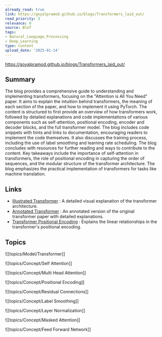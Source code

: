 ```yaml
---
already_read: true
link: https://goyalpramod.github.io/blogs/Transformers_laid_out/
read_priority: 3
relevance: 0
source: Blef
tags:
- Natural_Language_Processing
- Deep_Learning
type: Content
upload_date: '2025-01-14'
---
```


https://goyalpramod.github.io/blogs/Transformers_laid_out/
## Summary

The blog provides a comprehensive guide to understanding and implementing transformers, focusing on the "Attention is All You Need" paper. It aims to explain the intuition behind transformers, the meaning of each section of the paper, and how to implement it using PyTorch. The content is structured to first provide an overview of how transformers work, followed by detailed explanations and code implementations of various components such as self-attention, positional encoding, encoder and decoder blocks, and the full transformer model. The blog includes code snippets with hints and links to documentation, encouraging readers to implement the code themselves. It also discusses the training process, including the use of label smoothing and learning rate scheduling. The blog concludes with resources for further reading and ways to contribute to the content. Key takeaways include the importance of self-attention in transformers, the role of positional encoding in capturing the order of sequences, and the modular structure of the transformer architecture. The blog emphasizes the practical implementation of transformers for tasks like machine translation.
## Links

- [Illustrated Transformer](https://jalammar.github.io/illustrated-transformer/) : A detailed visual explanation of the transformer architecture.
- [Annotated Transformer](https://nlp.seas.harvard.edu/annotated-transformer/) : An annotated version of the original transformer paper with detailed explanations.
- [Transformer Positional Encoding](https://blog.timodenk.com/linear-relationships-in-the-transformers-positional-encoding/) : Explains the linear relationships in the transformer's positional encoding.

## Topics

![[topics/Model/Transformer]]

![[topics/Concept/Self Attention]]

![[topics/Concept/Multi Head Attention]]

![[topics/Concept/Positional Encoding]]

![[topics/Concept/Residual Connections]]

![[topics/Concept/Label Smoothing]]

![[topics/Concept/Layer Normalization]]

![[topics/Concept/Masked Attention]]

![[topics/Concept/Feed Forward Network]]